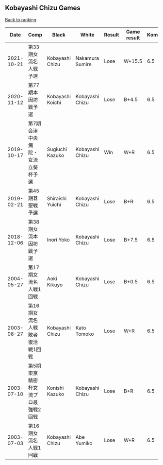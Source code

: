 ## Kobayashi Chizu Games

[Back to ranking](../../index.md)




| **Date** | **Comp** | **Black** | **White** | **Result** | **Game result** | **Komi** | **Rating** | **Diff** | 
| --- | --- | --- | --- | --- | --- | --- | --- | --- |
| 2021-10-21 | 第33期女流名人戦予選 | Kobayashi Chizu | Nakamura Sumire | Lose | W+15.5 | 6.5 | missing | 0 | 
| 2020-11-12 | 第77期本因坊戦予選 | Kobayashi Koichi | Kobayashi Chizu | Lose | B+4.5 | 6.5 | missing | 0 | 
| 2019-10-17 | 第7期会津中央病院・女流立葵杯予選 | Sugiuchi Kazuko | Kobayashi Chizu | Win | W+R | 6.5 | missing | 0 | 
| 2019-02-21 | 第45期碁聖戦予選 | Shiraishi Yuichi | Kobayashi Chizu | Lose | B+R | 6.5 | missing | 0 | 
| 2018-12-06 | 第38期女流本因坊戦予選 | Inori Yoko | Kobayashi Chizu | Lose | B+7.5 | 6.5 | missing | 0 | 
| 2004-05-27 | 第17期女流名人戦1回戦 | Aoki Kikuyo | Kobayashi Chizu | Lose | B+0.5 | 6.5 | missing | 0 | 
| 2003-08-27 | 第16期女流名人戦敗者復活戦1回戦 | Kobayashi Chizu | Kato Tomoko | Lose | W+R | 6.5 | missing | 0 | 
| 2003-07-10 | 第5期東京精密杯女流プロ最強戦2回戦 | Konishi Kazuko | Kobayashi Chizu | Lose | B+R | 6.5 | missing | 0 | 
| 2003-07-03 | 第16期女流名人戦1回戦 | Kobayashi Chizu | Abe Yumiko | Lose | W+R | 6.5 | missing | missing |




